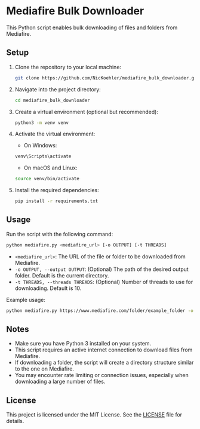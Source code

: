 # Mediafire Bulk Downloader

This Python script enables bulk downloading of files and folders from Mediafire.

## Setup

1. Clone the repository to your local machine:

    ```bash
    git clone https://github.com/NicKoehler/mediafire_bulk_downloader.git
    ```

2. Navigate into the project directory:

    ```bash
    cd mediafire_bulk_downloader
    ```

3. Create a virtual environment (optional but recommended):

    ```bash
    python3 -m venv venv
    ```

4. Activate the virtual environment:

    - On Windows:

    ```bash
    venv\Scripts\activate
    ```

    - On macOS and Linux:

    ```bash
    source venv/bin/activate
    ```

5. Install the required dependencies:

    ```bash
    pip install -r requirements.txt
    ```

## Usage

Run the script with the following command:

```bash
python mediafire.py <mediafire_url> [-o OUTPUT] [-t THREADS]
```

- `<mediafire_url>`: The URL of the file or folder to be downloaded from Mediafire.
- `-o OUTPUT, --output OUTPUT`: (Optional) The path of the desired output folder. Default is the current directory.
- `-t THREADS, --threads THREADS`: (Optional) Number of threads to use for downloading. Default is 10.

Example usage:

```bash
python mediafire.py https://www.mediafire.com/folder/example_folder -o /path/to/output/folder -t 20
```

## Notes

- Make sure you have Python 3 installed on your system.
- This script requires an active internet connection to download files from Mediafire.
- If downloading a folder, the script will create a directory structure similar to the one on Mediafire.
- You may encounter rate limiting or connection issues, especially when downloading a large number of files.

## License

This project is licensed under the MIT License. See the [LICENSE](LICENSE) file for details.